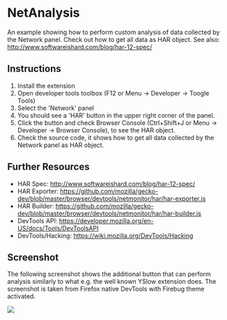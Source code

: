 NetAnalysis
===========
An example showing how to perform custom analysis of data collected by
the Network panel. Check out how to get all data as HAR object.
See also: http://www.softwareishard.com/blog/har-12-spec/

Instructions
------------
1. Install the extension
2. Open developer tools toolbox (F12 or Menu -> Developer -> Toogle Tools)
3. Select the 'Network' panel
4. You should see a 'HAR' button in the upper right corner of the panel.
5. Click the button and check Browser Console (Ctrl+Shift+J or Menu -> Developer -> Browser Console),
to see the HAR object.
6. Check the source code, it shows how to get all data collected by the Network panel as HAR object.

Further Resources
-----------------
* HAR Spec: http://www.softwareishard.com/blog/har-12-spec/
* HAR Exporter: https://github.com/mozilla/gecko-dev/blob/master/browser/devtools/netmonitor/har/har-exporter.js
* HAR Builder: https://github.com/mozilla/gecko-dev/blob/master/browser/devtools/netmonitor/har/har-builder.js
* DevTools API: https://developer.mozilla.org/en-US/docs/Tools/DevToolsAPI
* DevTools/Hacking: https://wiki.mozilla.org/DevTools/Hacking


Screenshot
----------
The following screenshot shows the additional button that can perform
analysis similarly to what e.g. the well known YSlow extension does.
The screenshot is taken from Firefox native DevTools with Firebug
theme activated.

![](https://raw.githubusercontent.com/firebug/devtools-extension-examples/master/NetAnalysis/docs/images/yslow-button.png)
